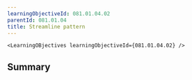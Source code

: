 ```yaml
---
learningObjectiveId: 081.01.04.02
parentId: 081.01.04
title: Streamline pattern
---
```


```tsx eval
<LearningOBjectives learningObjectiveId={081.01.04.02} />
```

## Summary
